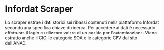 # Infordat Scraper

Lo scraper estrae i dati storici sui ribassi contenuti nella piattaforma Infordat secondo una specifica chiave di ricerca. Per accedere ai dati è necessario effettuare il login e utilizzare valore di un cookie per l'autenticazione.
Viene estratto anche il CIG, le categorie SOA e le categorie CPV dal sito dell'ANAC.
